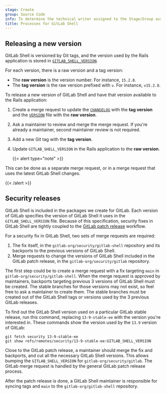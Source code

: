 ```yaml
---
stage: Create
group: Source Code
info: To determine the technical writer assigned to the Stage/Group associated with this page, see https://handbook.gitlab.com/handbook/product/ux/technical-writing/#assignments
title: Processes for GitLab Shell
---
```


## Releasing a new version

GitLab Shell is versioned by Git tags, and the version used by the Rails
application is stored in
[`GITLAB_SHELL_VERSION`](https://gitlab.com/gitlab-org/gitlab/-/blob/master/GITLAB_SHELL_VERSION).

For each version, there is a raw version and a tag version:

- The **raw version** is the version number. For instance, `15.2.8`.
- The **tag version** is the raw version prefixed with `v`. For instance, `v15.2.8`.

To release a new version of GitLab Shell and have that version available to the
Rails application:

1. Create a merge request to update the [`CHANGELOG`](https://gitlab.com/gitlab-org/gitlab/-/blob/master/CHANGELOG.md) with the
   **tag version** and the [`VERSION`](https://gitlab.com/gitlab-org/gitlab/-/blob/master/VERSION) file with the **raw version**.
1. Ask a maintainer to review and merge the merge request. If you're already a
   maintainer, second maintainer review is not required.
1. Add a new Git tag with the **tag version**.
1. Update `GITLAB_SHELL_VERSION` in the Rails application to the **raw
   version**.

   {{< alert type="note" >}}

This can be done as a separate merge request, or in a merge request
   that uses the latest GitLab Shell changes.

   {{< /alert >}}

## Security releases

GitLab Shell is included in the packages we create for GitLab. Each version of
GitLab specifies the version of GitLab Shell it uses in the `GITLAB_SHELL_VERSION`
file. Because of this specification, security fixes in GitLab Shell are tightly coupled to the
[GitLab patch release](https://handbook.gitlab.com/handbook/engineering/workflow/#security-issues) workflow.

For a security fix in GitLab Shell, two sets of merge requests are required:

1. The fix itself, in the `gitlab-org/security/gitlab-shell` repository and its
   backports to the previous versions of GitLab Shell.
1. Merge requests to change the versions of GitLab Shell included in the GitLab
   patch release, in the `gitlab-org/security/gitlab` repository.

The first step could be to create a merge request with a fix targeting `main`
in `gitlab-org/security/gitlab-shell`. When the merge request is approved by maintainers,
backports targeting previous 3 versions of GitLab Shell must be created. The stable
branches for those versions may not exist, so feel free to ask a maintainer to create
them. The stable branches must be created out of the GitLab Shell tags or versions
used by the 3 previous GitLab releases.

To find out the GitLab Shell version used on a particular GitLab stable release,
run this command, replacing `13-9-stable-ee` with the version you're interested in.
These commands show the version used by the `13.9` version of GitLab:

```shell
git fetch security 13-9-stable-ee
git show refs/remotes/security/13-9-stable-ee:GITLAB_SHELL_VERSION
```

Close to the GitLab patch release, a maintainer should merge the fix and backports,
and cut all the necessary GitLab Shell versions. This allows bumping the
`GITLAB_SHELL_VERSION` for `gitlab-org/security/gitlab`. The GitLab merge request
is handled by the general GitLab patch release process.

After the patch release is done, a GitLab Shell maintainer is responsible for
syncing tags and `main` to the `gitlab-org/gitlab-shell` repository.
